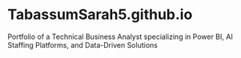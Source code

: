 # TabassumSarah5.github.io
Portfolio of a Technical Business Analyst specializing in Power BI, AI Staffing Platforms, and Data-Driven Solutions
